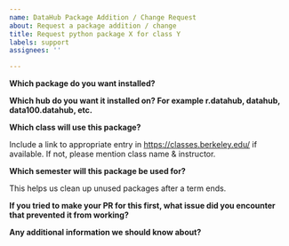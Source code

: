 ```yaml
---
name: DataHub Package Addition / Change Request
about: Request a package addition / change
title: Request python package X for class Y
labels: support
assignees: ''

---
```


**Which package do you want installed?**

**Which hub do you want it installed on?  For example r.datahub, datahub, data100.datahub, etc.**

**Which class will use this package?**

Include a link to appropriate entry in https://classes.berkeley.edu/ if available. If not, please mention class name & instructor.

**Which semester will this package be used for?**

This helps us clean up unused packages after a term ends.

**If you tried to make your PR for this first, what issue did you encounter that prevented it from working?**

**Any additional information we should know about?**
